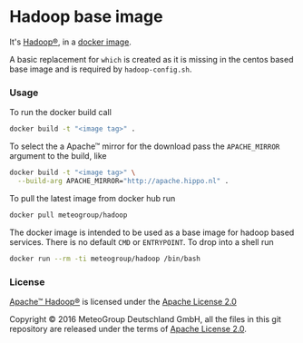 
Hadoop base image
=================

It's [Hadoop®](http://hadoop.apache.org), in a
[docker image](https://hub.docker.com/r/meteogroup/hadoop/).

A basic replacement for `which` is created as it is missing in the centos based
base image and is required by `hadoop-config.sh`.


### Usage

To run the docker build call

```bash
docker build -t "<image tag>" .
```

To select the a Apache™ mirror for the download pass the `APACHE_MIRROR`
argument to the build, like

```bash
docker build -t "<image tag>" \
  --build-arg APACHE_MIRROR="http://apache.hippo.nl" .
```

To pull the latest image from docker hub run

```bash
docker pull meteogroup/hadoop
```

The docker image is intended to be used as a base image for hadoop based
services. There is no default `CMD` or `ENTRYPOINT`. To drop into a shell
run

```bash
docker run --rm -ti meteogroup/hadoop /bin/bash
```


### License

[Apache™ Hadoop®](http://hadoop.apache.org) is licensed under the
[Apache License 2.0](http://www.apache.org/licenses/LICENSE-2.0)

Copyright © 2016 MeteoGroup Deutschland GmbH,
all the files in this git repository are released under the terms of
[Apache License 2.0](http://www.apache.org/licenses/LICENSE-2.0).
